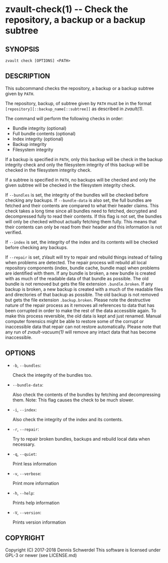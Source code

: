 zvault-check(1) -- Check the repository, a backup or a backup subtree
=====================================================================

## SYNOPSIS

`zvault check [OPTIONS] <PATH>`


## DESCRIPTION

This subcommand checks the repository, a backup or a backup subtree given by
`PATH`.

The repository, backup, of subtree given by `PATH` must be in the format
`[repository][::backup_name[::subtree]]` as described in _zvault(1)_.

The command will perform the following checks in order:
- Bundle integrity (optional)
- Full bundle contents (optional)
- Index integrity (optional)
- Backup integrity
- Filesystem integrity

If a backup is specified in `PATH`, only this backup will be check in the backup
integrity check and only the filesystem integrity of this backup will be checked
in the filesystem integrity check.

If a subtree is specified in `PATH`, no backups will be checked and only the
given subtree will be checked in the filesystem integrity check.

If `--bundles` is set, the integrity of the bundles will be checked before
checking any backups.
If `--bundle-data` is also set, the full bundles are fetched and their contents
are compared to what their header claims. This check takes a long time since all
bundles need to fetched, decrypted and decompressed fully to read their
contents. If this flag is not set, the bundles will only be checked without
actually fetching them fully. This means that their contents can only be read
from their header and this information is not verified.

If `--index` is set, the integrity of the index and its contents will be checked
before checking any backups.

If `--repair` is set, zVault will try to repair and rebuild things instead of
failing when problems are detected. The repair process will rebuild all local
repository components (index, bundle cache, bundle map) when problems are
identified with them.
If any bundle is broken, a new bundle is created with as much of the readable
data of that bundle as possible. The old bundle is not removed but gets the file
extension `.bundle.broken`.
If any backup is broken, a new backup is created with a much of the readable
files and directories of that backup as possible. The old backup is not removed
but gets the file extension `.backup.broken`.
Please note the destructive nature of the repair process as it removes all
references to data that has been corrupted in order to make the rest of the data
accessible again. To make this process reversible, the old data is kept and just
renamed.
Manual computer forensics might be able to restore some of the corrupt or
inaccessible data that repair can not restore automatically.
Please note that any run of _zvault-vacuum(1)_ will remove any intact data that
has become inaccessible.


## OPTIONS

* `-b`, `--bundles`:

  Check the integrity of the bundles too.


* `--bundle-data`:

  Also check the contents of the bundles by fetching and decompressing them.
  Note: This flag causes the check to be much slower.


* `-i`, `--index`:

  Also check the integrity of the index and its contents.


* `-r`, `--repair`:

  Try to repair broken bundles, backups and rebuild local data when necessary.


* `-q`, `--quiet`:

  Print less information


* `-v`, `--verbose`:

  Print more information


* `-h`, `--help`:

  Prints help information


* `-V`, `--version`:     

  Prints version information


## COPYRIGHT

Copyright (C) 2017-2018  Dennis Schwerdel
This software is licensed under GPL-3 or newer (see LICENSE.md)
